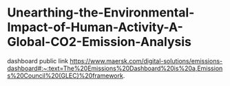 # Unearthing-the-Environmental-Impact-of-Human-Activity-A-Global-CO2-Emission-Analysis


dashboard public link https://www.maersk.com/digital-solutions/emissions-dashboard#:~:text=The%20Emissions%20Dashboard%20is%20a,Emissions%20Council%20(GLEC)%20framework.
